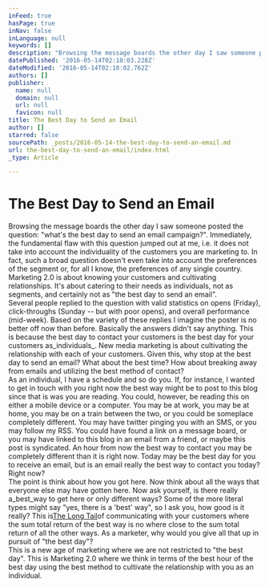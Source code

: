 ```yaml
---
inFeed: true
hasPage: true
inNav: false
inLanguage: null
keywords: []
description: "Browsing the message boards the other day I saw someone posted the question: \"what's the best day to send an email campaign?\". Immediately, the fundamental flaw with this question jumped out at me, i.e. it does not take into account the individuality of the customers you are marketing to. In fact, such a broad question doesn't even take into account the preferences of the segment or, for all I know, the preferences of any single country. Marketing 2.0 is about knowing your customers and cultivating relationships. It's about catering to their needs as individuals, not as segments, and certainly not as \"the best day to send an email\".  Several people replied to the question with valid statistics on opens (Friday), click-throughs (Sunday -- but with poor opens), and overall performance (mid-week). Based on the variety of these replies I imagine the poster is no better off now than before. Basically the answers didn't say anything. This is because the best day to contact your customers is the best day for your customers asindividuals. New media marketing is about cultivating the relationship with each of your customers. Given this, why stop at the best day to send an email? What about the best time? How about breaking away from emails and utilizing the best method of contact?  As an individual, I have a schedule and so do you. If, for instance, I wanted to get in touch with you right now the best way might be to post to this blog since that is was you are reading. You could, however, be reading this on either a mobile device or a computer. You may be at work, you may be at home, you may be on a train between the two, or you could be someplace completely different. You may have twitter pinging you with an SMS, or you may follow my RSS. You could have found a link on a message board, or you may have linked to this blog in an email from a friend, or maybe this post is syndicated. An hour from now the best way to contact you may be completely different than it is right now. Today may be the best day for you to receive an email, but is an email really the best way to contact you today? Right now?  The point is think about how you got here. Now think about all the ways that everyone else may have gotten here. Now ask yourself, is there really abestway to get here or only different ways? Some of the more literal types might say \"yes, there is a 'best' way\", so I ask you, how good is it really? This isThe Long Tailof communicating with your customers where the sum total return of the best way is no where close to the sum total return of all the other ways. As a marketer, why would you give all that up in pursuit of \"the best day\"?  This is a new age of marketing where we are not restricted to \"the best day\". This is Marketing 2.0 where we think in terms of the best hour of the best day using the best method to cultivate the relationship with you as an individual."
datePublished: '2016-05-14T02:18:03.228Z'
dateModified: '2016-05-14T02:18:02.762Z'
authors: []
publisher:
  name: null
  domain: null
  url: null
  favicon: null
title: The Best Day to Send an Email
author: []
starred: false
sourcePath: _posts/2016-05-14-the-best-day-to-send-an-email.md
url: the-best-day-to-send-an-email/index.html
_type: Article

---
```

# The Best Day to Send an Email

Browsing the message boards the other day I saw someone posted the question: "what's the best day to send an email campaign?". Immediately, the fundamental flaw with this question jumped out at me, i.e. it does not take into account the individuality of the customers you are marketing to. In fact, such a broad question doesn't even take into account the preferences of the segment or, for all I know, the preferences of any single country. Marketing 2.0 is about knowing your customers and cultivating relationships. It's about catering to their needs as individuals, not as segments, and certainly not as "the best day to send an email".  
Several people replied to the question with valid statistics on opens (Friday), click-throughs (Sunday -- but with poor opens), and overall performance (mid-week). Based on the variety of these replies I imagine the poster is no better off now than before. Basically the answers didn't say anything. This is because the best day to contact your customers is the best day for your customers as_individuals_. New media marketing is about cultivating the relationship with each of your customers. Given this, why stop at the best day to send an email? What about the best time? How about breaking away from emails and utilizing the best method of contact?  
As an individual, I have a schedule and so do you. If, for instance, I wanted to get in touch with you right now the best way might be to post to this blog since that is was you are reading. You could, however, be reading this on either a mobile device or a computer. You may be at work, you may be at home, you may be on a train between the two, or you could be someplace completely different. You may have twitter pinging you with an SMS, or you may follow my RSS. You could have found a link on a message board, or you may have linked to this blog in an email from a friend, or maybe this post is syndicated. An hour from now the best way to contact you may be completely different than it is right now. Today may be the best day for you to receive an email, but is an email really the best way to contact you today? Right now?  
The point is think about how you got here. Now think about all the ways that everyone else may have gotten here. Now ask yourself, is there really a_best_way to get here or only different ways? Some of the more literal types might say "yes, there is a 'best' way", so I ask you, how good is it really? This is[The Long Tail][0]of communicating with your customers where the sum total return of the best way is no where close to the sum total return of all the other ways. As a marketer, why would you give all that up in pursuit of "the best day"?  
This is a new age of marketing where we are not restricted to "the best day". This is Marketing 2.0 where we think in terms of the best hour of the best day using the best method to cultivate the relationship with you as an individual.

[0]: http://en.wikipedia.org/wiki/The_Long_Tail "The Long Tail"